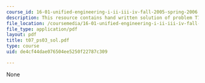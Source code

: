 ```yaml
---
course_id: 16-01-unified-engineering-i-ii-iii-iv-fall-2005-spring-2006
description: This resource contains hand written solution of problem T7.
file_location: /coursemedia/16-01-unified-engineering-i-ii-iii-iv-fall-2005-spring-2006/de4cf44dae076504ee5250f22787c309_t07_ps03_sol.pdf
file_type: application/pdf
layout: pdf
title: t07_ps03_sol.pdf
type: course
uid: de4cf44dae076504ee5250f22787c309

---
```

None